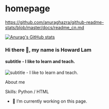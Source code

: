 # homepage

https://github.com/anuraghazra/github-readme-stats/blob/master/docs/readme_cn.md

[![Anurag's GitHub stats](https://github-readme-stats.vercel.app/api?username=pongyuenlam)](https://github.com/anuraghazra/github-readme-stats)

### Hi there 👋, my name is Howard Lam
#### subtitle - I like to learn and teach.
![subtitle - I like to learn and teach.](https://www.xiaohongshu.com/user/profile/5c43e9f2000000000601fca0?xhsshare=CopyLink&appuid=5c43e9f2000000000601fca0&apptime=1709638078)

About me

Skills: Python / HTML

- 🔭 I’m currently working on this page. 




